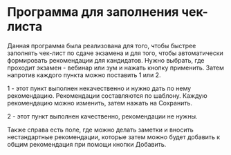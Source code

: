 # Программа для заполнения чек-листа
Данная программа была реализована для того, чтобы быстрее заполнять чек-лист по сдаче экзамена и для того, чтобы автоматически формировать рекомендации для кандидатов.
Нужно выбрать, где проходит экзамен - вебинар или зум и нажать кнопку применить.
Затем напротив каждого пункта можно поставить 1 или 2. 

1 - этот пункт выполнен некачественно и нужно дать по нему рекомендацию. Рекомендации составляются по шаблону. Каждую рекомендацию можно изменить, затем нажать на Сохранить.

2 - этот пункт выполнен качественно, рекомендации не нужны.

Также справа есть поле, где можно делать заметки и вносить нестандартные рекомендации, которые затем можно будет добавить к общим рекомендация при помощи кнопки Добавить.
